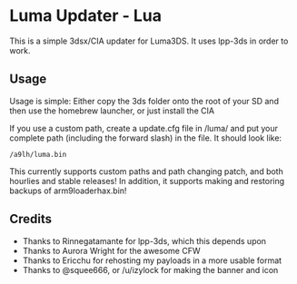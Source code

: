 # Luma Updater - Lua

This is a simple 3dsx/CIA updater for Luma3DS. It uses lpp-3ds in order to work.

## Usage

Usage is simple: Either copy the 3ds folder onto the root of your SD and then use the homebrew launcher, or just install the CIA

If you use a custom path, create a update.cfg file in /luma/ and put your complete path (including the forward slash) in the file. It should look like:

`/a9lh/luma.bin`

This currently supports custom paths and path changing patch, and both hourlies and stable releases! In addition, it supports making and restoring backups of arm9loaderhax.bin!

## Credits
 * Thanks to Rinnegatamante for lpp-3ds, which this depends upon
 * Thanks to Aurora Wright for the awesome CFW
 * Thanks to Ericchu for rehosting my payloads in a more usable format
 * Thanks to @squee666, or /u/izylock for making the banner and icon
